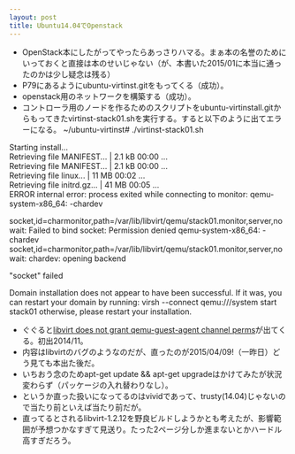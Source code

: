 ```yaml
---
layout: post
title: Ubuntu14.04でOpenstack
---
```

 * OpenStack本にしたがってやったらあっさりハマる。まぁ本の名誉のためにいっておくと直接は本のせいじゃない（が、本書いた2015/01に本当に通ったのかは少し疑念は残る）
 * P79にあるようにubuntu-virtinst.gitをもってくる（成功）。
 * openstack用のネットワークを構築する（成功）。
 * コントローラ用のノードを作るためのスクリプトをubuntu-virtinstall.gitからもってきたvirtinst-stack01.shを実行する。すると以下のように出てエラーになる。
  ~/ubuntu-virtinst# ./virtinst-stack01.sh  
  
  Starting install...   
  Retrieving file MANIFEST...                              | 2.1 kB     00:00 ...  
  Retrieving file MANIFEST...                              | 2.1 kB     00:00 ...  
  Retrieving file linux...                                 |  11 MB     00:02 ...  
  Retrieving file initrd.gz...                             |  41 MB     00:05 ...  
  ERROR    internal error: process exited while connecting to monitor: qemu-system-x86_64: -chardev   
  
  socket,id=charmonitor,path=/var/lib/libvirt/qemu/stack01.monitor,server,nowait: Failed to bind socket: Permission denied
  qemu-system-x86_64: -chardev socket,id=charmonitor,path=/var/lib/libvirt/qemu/stack01.monitor,server,nowait: chardev: opening backend 
  
  "socket" failed
  
  Domain installation does not appear to have been successful.
  If it was, you can restart your domain by running:
    virsh --connect qemu:///system start stack01
  otherwise, please restart your installation.
 * ぐぐると[libvirt does not grant qemu-guest-agent channel perms](https://bugs.launchpad.net/ubuntu/+source/libvirt/+bug/1393842)が出てくる。初出2014/11。
 * 内容はlibvirtのバグのようなのだが、直ったのが2015/04/09!（一昨日）どう見ても本出た後だ。
 * いちおう念のためapt-get update && apt-get upgradeはかけてみたが状況変わらず（パッケージの入れ替わりなし）。
 * というか直った扱いになってるのはvividであって、trusty(14.04)じゃないので当たり前といえば当たり前だが。
 * 直ってるとされるlibvirt-1.2.12を野良ビルドしようかとも考えたが、影響範囲が予想つかなすぎて見送り。たった2ページ分しか進まないとかハードル高すぎだろう。

